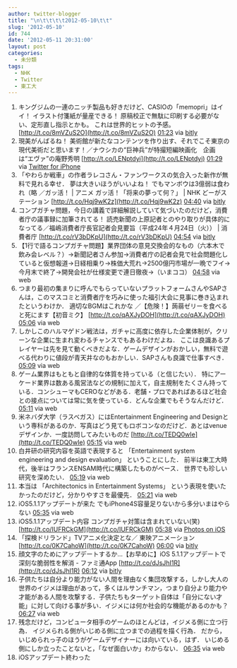 ```yaml
---
author: twitter-blogger
title: "\n\t\t\t\t2012-05-10\t\t"
slug: '2012-05-10'
id: 744
date: '2012-05-11 20:31:00'
layout: post
categories:
  - 未分類
tags:
  - NHK
  - Twitter
  - 東工大
---
```


<div xmlns:georss="http://www.georss.org/georss">

1.  <span><span>キングジムの一連のニッチ製品も好きだけど、CASIOの「memopri」はイイ！ イラスト付箋紙が量産できる！ 原稿校正で無駄に印刷する必要がない、定形直し指示とかも。 これは世界的ヒットの予感。 [http://t.co/8mVZuS2O](http://t.co/8mVZuS2O)</span> <span>[<span>01:23</span>](http://twitter.com/o_ob/status/200561620856999936) <span>via [bitly](http://bit.ly)</span></span></span>
2.  <span><span>現美がんばるね！ 美術館が新たなコンテンツを作り出す、それでこそ東京の現代美術だと思います！／ナウシカの“巨神兵”が特撮短編映画化　企画は“エヴァ”の庵野秀明 [http://t.co/LENptdyi](http://t.co/LENptdyi)</span> <span>[<span>01:29</span>](http://twitter.com/o_ob/status/200563198041145345) <span>via [Twitter for iPhone](http://twitter.com/#!/download/iphone)</span></span></span>
3.  <span><span>「やわらか戦車」の作者ラレコさん・ファンワークスの気合入った新作が無料で見れる幸せ． 夢は大きいほうがいいよね！ でもマンボウは3億弱は食われ（略 ／ガッ活！ | アニメ ガッ活！「将来の夢って何？」 | NHK どーがステーション [http://t.co/Hqj9wK2z](http://t.co/Hqj9wK2z)</span> <span>[<span>04:40</span>](http://twitter.com/o_ob/status/200611315331506176) <span>via [bitly](http://bit.ly)</span></span></span>
4.  <span><span>コンプガチャ問題，今日の講義で詳細解説していて気づいたのだけど，消費者庁の議事録に加筆されてる！ 読売新聞の上原記者とのやり取りが具体的になってる／福嶋消費者庁長官記者会見要旨（平成24年４月24日（火）） | 消費者庁 [http://t.co/rV3bDKpU](http://t.co/rV3bDKpU)</span> <span>[<span>04:54</span>](http://twitter.com/o_ob/status/200614785820266498) <span>via [bitly](http://bit.ly)</span></span></span>
5.  <span><span>【1行で語るコンプガチャ問題】業界団体の意見交換会的なもの（六本木で飲み会レベル？）→新聞記者さん参加→消費者庁の記者会見で社会問題化していると仮想報道→日経相乗り→株価大荒れ→2500億円市場が一晩でフイ→今月末で終了→開発会社が仕様変更で連日徹夜→（いまココ）</span> <span>[<span>04:58</span>](http://twitter.com/o_ob/status/200615880420376576) <span>via web</span></span></span>
6.  <span><span>つまり最初の集まりに呼んでもらっていないプラットフォームさんやSAPさんは，このマスコミと消費者庁を巧みに使った福引大会に見事に巻き込まれたというわけか． 適切なBGMはこれかな ／【危険！】蒟蒻ゼリーを食べると死にます【初音ミク】 [http://t.co/qAXJyDOH](http://t.co/qAXJyDOH)</span> <span>[<span>05:06</span>](http://twitter.com/o_ob/status/200617865353760768) <span>via web</span></span></span>
7.  <span><span>しかしこのハルマゲドン戦法は，ガチャに高度に依存した企業体制が，クリーンな企業に生まれ変わるチャンスでもあるわけだよね． ここは良識あるプレイヤーは先を見て動くべきだよな．ゲームデザインがおかしい，無料で遊べる代わりに値段が青天井なのもおかしい．SAPさんも良識で仕事すべき．</span> <span>[<span>05:09</span>](http://twitter.com/o_ob/status/200618525063258112) <span>via web</span></span></span>
8.  <span><span>ゲーム業界はもともと自律的な体質を持っている（と信じたい）． 特にアーケード業界は数ある風営法などの規制に加えて，自主規制をたくさん持っている．コンシューマもCEROなどがある．老舗・プロであればあるほど社会との接点については常に気を使っている．どんな企業でもそうなんだけど．</span> <span>[<span>05:11</span>](http://twitter.com/o_ob/status/200619199805145088) <span>via web</span></span></span>
9.  <span><span>米ネバダ大学（ラスベガス）にはEntertainment Engineering and Designという専科があるのか．写真はどう見てもロボコンなのだけど．あとはvenueデザインか．一度訪問してみたいものだ [http://t.co/TEDQ0wIe](http://t.co/TEDQ0wIe)</span> <span>[<span>05:15</span>](http://twitter.com/o_ob/status/200620063454265345) <span>via web</span></span></span>
10.  <span><span>白井研の研究内容を英語で表現すると 「Entertainment system engineering and design evaluation」 ということにした． 前半は東工大時代，後半はフランスENSAM時代に構築したものがベース． 世界でも珍しい研究を深めたい．</span> <span>[<span>05:19</span>](http://twitter.com/o_ob/status/200621124046954496) <span>via web</span></span></span>
11.  <span><span>本当は 「Architectonics in Entertainment Systems」 という表現を使いたかったのだけど，分かりやすさを最優先．</span> <span>[<span>05:21</span>](http://twitter.com/o_ob/status/200621650629246976) <span>via web</span></span></span>
12.  <span><span>iOS5.1.1アップデートが来た でもiPhone4S容量足りないから多分いまはやらない</span> <span>[<span>05:35</span>](http://twitter.com/o_ob/status/200625062456471552) <span>via web</span></span></span>
13.  <span><span>iOS5.1.1アップデート内容 コンプガチャ対策は含まれていない(笑) [http://t.co/IUFRCkGM](http://t.co/IUFRCkGM)</span> <span>[<span>05:38</span>](http://twitter.com/o_ob/status/200625860523458560) <span>via [Photos on iOS](http://www.apple.com)</span></span></span>
14.  <span><span>「探検ドリランド」TVアニメ化決定とな／ 東映アニメーション [http://t.co/0K7CahoW](http://t.co/0K7CahoW)</span> <span>[<span>06:00</span>](http://twitter.com/o_ob/status/200631533302849536) <span>via [bitly](http://bit.ly)</span></span></span>
15.  <span><span>顔文字のためにアップデートするか…【お早めに】iOS 5.1.1アップデートで深刻な脆弱性を解消 - ファミ通App [http://t.co/dJsJhI1R](http://t.co/dJsJhI1R)</span> <span>[<span>06:12</span>](http://twitter.com/o_ob/status/200634316861083649) <span>via [bitly](http://bit.ly)</span></span></span>
16.  <span><span>子供たちは自分より能力がない人間を理由なく集団攻撃する，しかし大人の世界のイジメは理由があって，多くはルサンチマン，つまり自分より能力や才能がある人間を攻撃する．子供たちもターゲット自体は「自分にない才能」に対して向ける事が多い．イジメには何か社会的な機能があるのかも？</span> <span>[<span>06:27</span>](http://twitter.com/o_ob/status/200638315647610880) <span>via web</span></span></span>
17.  <span><span>残念だけど，コンピュータ相手のゲームのほとんどは，イジメる側に立つ行為． イジメられる側がいじめる側に立つまでの過程を描く行為． だから，いじめられっ子のほうがゲームデザイナーには向いている，はず． いじめる側にしか立ったことないと，「なぜ面白いか」わからない．</span> <span>[<span>06:35</span>](http://twitter.com/o_ob/status/200640179122356225) <span>via web</span></span></span>
18.  <span><span>iOSアップデート終わった</span></span>

</div>